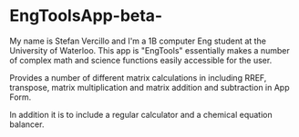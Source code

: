 # EngToolsApp-beta-


My name is Stefan Vercillo and I'm a 1B computer Eng student at the University of Waterloo. This app is "EngTools" essentially makes a number of complex math and science functions easily accessible for the user.

Provides a number of different matrix calculations in including RREF, transpose, matrix multiplication and matrix addition and subtraction in App Form.

In addition it is to include a regular calculator and a chemical equation balancer.


